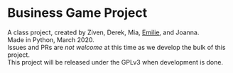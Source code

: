 # Business Game Project
A class project, created by Ziven, Derek, Mia, [Emilie](https://github.com/kewbish), and Joanna.  
Made in Python, March 2020.  
Issues and PRs are *not welcome* at this time as we develop the bulk of this project.  
This project will be released under the GPLv3 when development is done.